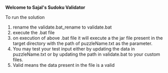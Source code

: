 **Welcome to Sajal's Sudoku Validator**

To run the solution

 1. rename the validate.bat_rename to validate.bat
 2. execute the .bat file
 3. on execution of above .bat file it will execute a the jar file present in the target directory with the path of puzzleName.txt as the parameter.
 4. You may test your test input either by updating the data in puzzleName.txt or by updating the path in validate.bat to your custom files.
 5. Valid means the data present in the file is a valid
